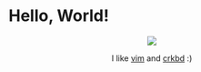 # Hello, World!

<div align="center">  
  <img src="https://i.imgur.com/dqvNCL3.gif" />

  I like [vim](https://github.com/elvisoliveira/.vimrc) and [crkbd](https://github.com/elvisoliveira/neoncorneghost) :)
</div>

<!--
dcode.fr/beaufort-cipher
-->
